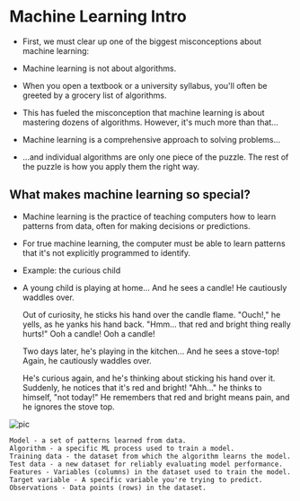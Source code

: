 # Machine Learning Intro

- First, we must clear up one of the biggest misconceptions about machine learning:

- Machine learning is not about algorithms.

- When you open a textbook or a university syllabus, you'll often be greeted by a grocery list of algorithms.

- This has fueled the misconception that machine learning is about mastering dozens of algorithms. However, it's much more than that...

- Machine learning is a comprehensive approach to solving problems...

- ...and individual algorithms are only one piece of the puzzle. The rest of the puzzle is how you apply them the right way.
## What makes machine learning so special?

- Machine learning is the practice of teaching computers how to learn patterns from data, often for making decisions or predictions.

- For true machine learning, the computer must be able to learn patterns that it's not explicitly programmed to identify.

- Example: the curious child
- A young child is playing at home... And he sees a candle! He cautiously waddles over.

    Out of curiosity, he sticks his hand over the candle flame.
    "Ouch!," he yells, as he yanks his hand back.
    "Hmm... that red and bright thing really hurts!"
    Ooh a candle!
    Ooh a candle!

    Two days later, he's playing in the kitchen... And he sees a stove-top! Again, he cautiously waddles over.

    He's curious again, and he's thinking about sticking his hand over it.
    Suddenly, he notices that it's red and bright!
    "Ahh..." he thinks to himself, "not today!"
    He remembers that red and bright means pain, and he ignores the stove top.

![pic](https://elitedatascience.com/wp-content/uploads/2017/06/ooh-a-candle.png)

    Model - a set of patterns learned from data.
    Algorithm - a specific ML process used to train a model.
    Training data - the dataset from which the algorithm learns the model.
    Test data - a new dataset for reliably evaluating model performance.
    Features - Variables (columns) in the dataset used to train the model.
    Target variable - A specific variable you're trying to predict.
    Observations - Data points (rows) in the dataset.
